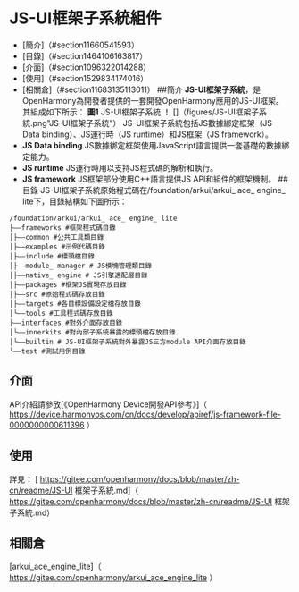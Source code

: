 # JS-UI框架子系統組件<a name="ZH-CN_TOPIC_0000001125689015"></a>
- [簡介]（#section11660541593）
- [目錄]（#section1464106163817）
- [介面]（#section1096322014288）
- [使用]（#section1529834174016）
- [相關倉]（#section11683135113011）
##簡介<a name="section11660541593"></a>
**JS-UI框架子系統**，是OpenHarmony為開發者提供的一套開發OpenHarmony應用的JS-UI框架。 其組成如下所示：
**圖1** JS-UI框架子系統<a name="fig11520531310"></a>
！ []（figures/JS-UI框架子系統.png"JS-UI框架子系統"）
JS-UI框架子系統包括JS數據綁定框架（JS Data binding）、JS運行時（JS runtime）和JS框架（JS framework）。
- **JS Data binding**
JS數據綁定框架使用JavaScript語言提供一套基礎的數據綁定能力。
- **JS runtime**
JS運行時用以支持JS程式碼的解析和執行。
- **JS framework**
JS框架部分使用C++語言提供JS API和組件的框架機制。
##目錄<a name="section1464106163817"></a>
JS-UI框架子系統原始程式碼在/foundation/arkui/arkui\_ ace\_ engine\_ lite下，目錄結構如下圖所示：
```
/foundation/arkui/arkui_ ace_ engine_ lite
├——frameworks #框架程式碼目錄
│├——common #公共工具類目錄
│├——examples #示例代碼目錄
│├——include #標頭檔目錄
│├——module_ manager # JS模塊管理類目錄
│├——native_ engine # JS引擎適配層目錄
│├——packages #框架JS實現存放目錄
│├——src #原始程式碼存放目錄
│├——targets #各目標設備設定檔存放目錄
│└——tools #工具程式碼存放目錄
├——interfaces #對外介面存放目錄
│└——innerkits #對內部子系統暴露的標頭檔存放目錄
│└——builtin # JS-UI框架子系統對外暴露JS三方module API介面存放目錄
└——test #測試用例目錄
```
## 介面<a name="section1096322014288"></a>

API介紹請參攷[《OpenHarmony Device開發API參考》]（ https://device.harmonyos.com/cn/docs/develop/apiref/js-framework-file-0000000000611396 ）

## 使用<a name="section1529834174016"></a>

詳見：
[ https://gitee.com/openharmony/docs/blob/master/zh-cn/readme/JS-UI 框架子系統.md]（ https://gitee.com/openharmony/docs/blob/master/zh-cn/readme/JS-UI 框架子系統.md）

## 相關倉<a name="section11683135113011"></a>

[arkui\_ace\_engine\_lite]（ https://gitee.com/openharmony/arkui_ace_engine_lite ）

